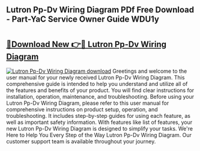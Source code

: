## Lutron Pp-Dv Wiring Diagram PDf Free Download - Part-YaC Service Owner Guide WDU1y

# <h2><a href="http://dfq8ba.blite.top/?on=Lutron+Pp-Dv+Wiring+Diagram">🔗Download New 👉🔴 Lutron Pp-Dv Wiring Diagram</a></h2>

[![Lutron Pp-Dv Wiring Diagram download](https://i.imgur.com/lujVjoI.png)](http://dfq8ba.blite.top/?on=Lutron+Pp-Dv+Wiring+Diagram)
Greetings and welcome to the user manual for your newly received Lutron Pp-Dv Wiring Diagram. This comprehensive guide is intended to help you understand and utilize all of the features and benefits of your product. You will find clear instructions for installation, operation, maintenance, and troubleshooting. Before using your Lutron Pp-Dv Wiring Diagram, please refer to this user manual for comprehensive instructions on product setup, operation, and troubleshooting. It includes step-by-step guides for using each feature, as well as important safety information. With features like list of features, your new Lutron Pp-Dv Wiring Diagram is designed to simplify your tasks. We're Here to Help You Every Step of the Way Lutron Pp-Dv Wiring Diagram. Our customer support team is available throughout your journey.
